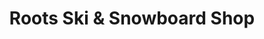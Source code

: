 ---
title: "Roots Ski & Snowboard Shop"
url: /killington/roots-ski-und-snowboard-shop/
shop: Sport
---